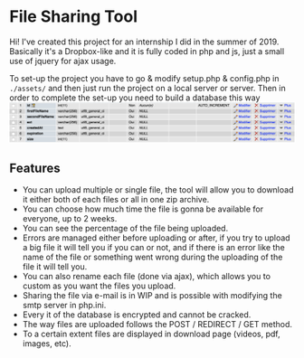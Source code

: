 # File Sharing Tool

Hi! I've created this project for an internship I did in the summer of 2019. Basically it's a Dropbox-like and it is fully coded in php and js, just a small use of jquery for ajax usage.

To set-up the project you have to go & modify setup.php & config.php in `./assets/` and then just run the project on a local server or server.
Then in order to complete the set-up you need to build a database this way
![database exemple](https://raw.githubusercontent.com/RomainKH/filesharing/master/database.png)

## Features

* You can upload multiple or single file, the tool will allow you to download it either both of each files or all in one zip archive.
* You can choose how much time the file is gonna be available for everyone, up to 2 weeks.
* You can see the percentage of the file being uploaded.
* Errors are managed either before uploading or after, if you try to upload a big file it will tell you if you can or not, and if there is an error like the name of the file or something went wrong during the uploading of the file it will tell you.
* You can also rename each file (done via ajax), which allows you to custom as you want the files you upload.
* Sharing the file via e-mail is in WIP and is possible with modifying the smtp server in php.ini.
* Every it of the database is encrypted and cannot be cracked.
* The way files are uploaded follows the POST / REDIRECT / GET method.
* To a certain extent files are displayed in download page (videos, pdf, images, etc).
